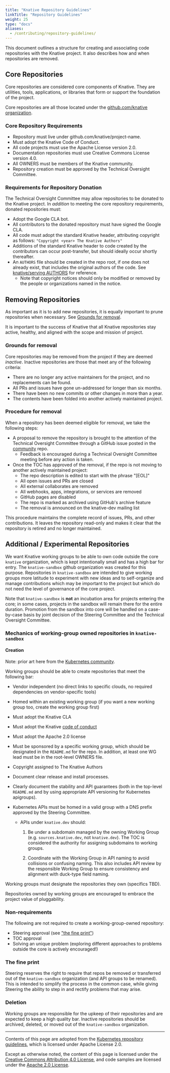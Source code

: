 ```yaml
---
title: "Knative Repository Guidelines"
linkTitle: "Repository Guidelines"
weight: 25
type: "docs"
aliases:
  - /contributing/repository-guidelines/
---
```


This document outlines a structure for creating and associating code
repositories with the Knative project. It also describes how and when
repositories are removed.

## Core Repositories

Core repositories are considered core components of Knative. They are utilities,
tools, applications, or libraries that form or support the foundation of the
project.

Core repositories are all those located under the
[github.com/knative organization](https://github.com/knative).

### Core Repository Requirements

- Repository must live under github.com/knative/project-name.
- Must adopt the Knative Code of Conduct.
- All code projects must use the Apache License version 2.0.
- Documentation repositories must use Creative Commons License version 4.0.
- All OWNERS must be members of the Knative community.
- Repository creation must be approved by the Technical Oversight Committee.

### Requirements for Repository Donation

The Technical Oversight Committee may allow repositories to be donated to the
Knative project. In _addition_ to meeting the core repository requirements,
donated repositories must:

- Adopt the Google CLA bot.
- All contributors to the donated repository must have signed the Google CLA.
- All code must adopt the standard Knative header, attributing copyright as
  follows: `"Copyright <year> The Knative Authors"`
- Additions of the standard Knative header to code created by the contributors
  can occur post-transfer, but should ideally occur shortly thereafter.
- An `AUTHORS` file should be created in the repo root, if one does not already
  exist, that includes the original authors of the code. See
  [knative/serving AUTHORS](https://github.com/knative/serving/blob/main/AUTHORS)
  for reference.
  - Note that copyright notices should only be modified or removed by the people
    or organizations named in the notice.

## Removing Repositories

As important as it is to add new repositories, it is equally important to prune
repositories when necessary. See [Grounds for removal](#grounds-for-removal).

It is important to the success of Knative that all Knative repositories stay
active, healthy, and aligned with the scope and mission of project.

### Grounds for removal

Core repositories may be removed from the project if they are deemed _inactive_.
Inactive repositories are those that meet any of the following criteria:

- There are no longer any active maintainers for the project, and no
  replacements can be found.
- All PRs and issues have gone un-addressed for longer than six months.
- There have been no new commits or other changes in more than a year.
- The contents have been folded into another actively maintained project.

### Procedure for removal

When a repository has been deemed eligible for removal, we take the following
steps:

- A proposal to remove the repository is brought to the attention of the
  Technical Oversight Committee through a GitHub issue posted in the
  [community](https://github.com/knative/community) repo.
  - Feedback is encouraged during a Technical Oversight Committee meeting before
    any action is taken.
- Once the TOC has approved of the removal, if the repo is not moving to another
  actively maintained project:
  - The repo description is edited to start with the phrase "[EOL]"
  - All open issues and PRs are closed
  - All external collaborates are removed
  - All webhooks, apps, integrations, or services are removed
  - GitHub pages are disabled
  - The repo is marked as archived using GitHub's archive feature
  - The removal is announced on the knative-dev mailing list

This procedure maintains the complete record of issues, PRs, and other
contributions. It leaves the repository read-only and makes it clear that the
repository is retired and no longer maintained.

## Additional / Experimental Repositories

We want Knative working groups to be able to own code outside the core `knative`
organization, which is kept intentionally small and has a high bar for entry.
The `knative-sandbox` github organization was created for this purpose.
Repositories in `knative-sandbox` are intended to give working groups more
latitude to experiment with new ideas and to self-organize and manage
contributions which may be important to the project but which do not need the
level of governance of the core project.

Note that `knative-sandbox` is **not** an incubation area for projects entering
the core; in some cases, projects in the sandbox will remain there for the
entire duration. Promotion from the sandbox into core will be handled on a
case-by-case basis by joint decision of the Steering Committee and the Technical
Oversight Committee.

### Mechanics of working-group owned repositories in `knative-sandbox`

#### Creation

Note: prior art here from the
[Kubernetes community](https://github.com/kubernetes/community/blob/master/github-management/kubernetes-repositories.md).

Working groups should be able to create repositories that meet the following
bar:

- Vendor independent (no direct links to specific clouds, no required
  dependencies on vendor-specific tools)

- Homed within an existing working group (if you want a new working group too,
  create the working group first)

- Must adopt the Knative CLA

- Must adopt the Knative
  [code of conduct](https://github.com/knative/community/blob/main/CODE-OF-CONDUCT.md)

- Must adopt the Apache 2.0 license

- Must be sponsored by a specific working group, which should be designated in
  the `README.md` for the repo. In addition, at least one WG lead must be in the
  root-level OWNERS file.

- Copyright assigned to The Knative Authors

- Document clear release and install processes.

- Clearly document the stability and API guarantees (both in the top-level
  `README.md` and by using appropriate API versioning for Kubernetes apigroups).

- Kubernetes APIs must be homed in a valid group with a DNS prefix approved by
  the Steering Committee.

  - APIs under `knative.dev` should:

    1. Be under a subdomain managed by the owning Working Group (e.g.
       `sources.knative.dev`, not `knative.dev`). The TOC is considered the
       authority for assigning subdomains to working groups.

    1. Coordinate with the Working Group in API naming to avoid collisions or
       confusing naming. This also includes API review by the responsible
       Working Group to ensure consistency and alignment with duck-type field
       naming.

Working groups must designate the repositories they own (specifics TBD).

Repositories owned by working groups are encouraged to embrace the project value
of pluggability.

### Non-requirements

The following are not required to create a working-group-owned repository:

- Steering approval (see ["the fine print"](#the-fine-print))
- TOC approval
- Solving an unique problem (exploring different approaches to problems outside
  the core is actively encouraged!)

### The fine print

Steering reserves the right to require that repos be removed or transferred out
of the `knative-sandbox` organization (and API groups to be renamed). This is
intended to simplify the process in the common case, while giving Steering the
ability to step in and rectify problems that may arise.

### Deletion

Working groups are responsible for the upkeep of their repositories and are
expected to keep a high quality bar. Inactive repositories should be archived,
deleted, or moved out of the `knative-sandbox` organization.

---

Contents of this page are adopted from the
[Kubernetes repository guidelines](https://github.com/kubernetes/community/blob/master/github-management/kubernetes-repositories.md),
which is licensed under Apache License 2.0.

Except as otherwise noted, the content of this page is licensed under the
[Creative Commons Attribution 4.0 License](https://creativecommons.org/licenses/by/4.0/),
and code samples are licensed under the
[Apache 2.0 License](https://www.apache.org/licenses/LICENSE-2.0).
